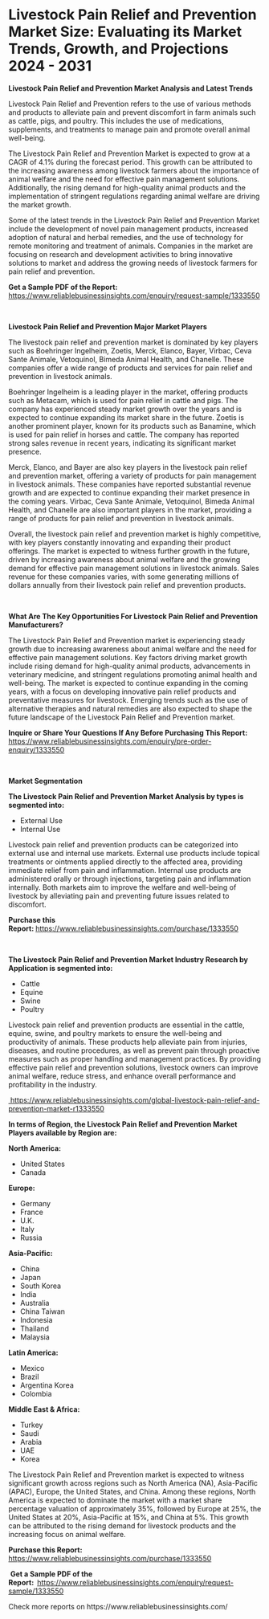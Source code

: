 <p><h1>Livestock Pain Relief and Prevention Market Size: Evaluating its Market Trends, Growth, and Projections 2024 - 2031</h1></p><p><strong>Livestock Pain Relief and Prevention Market Analysis and Latest Trends</strong></p>
<p><p>Livestock Pain Relief and Prevention refers to the use of various methods and products to alleviate pain and prevent discomfort in farm animals such as cattle, pigs, and poultry. This includes the use of medications, supplements, and treatments to manage pain and promote overall animal well-being.</p><p>The Livestock Pain Relief and Prevention Market is expected to grow at a CAGR of 4.1% during the forecast period. This growth can be attributed to the increasing awareness among livestock farmers about the importance of animal welfare and the need for effective pain management solutions. Additionally, the rising demand for high-quality animal products and the implementation of stringent regulations regarding animal welfare are driving the market growth.</p><p>Some of the latest trends in the Livestock Pain Relief and Prevention Market include the development of novel pain management products, increased adoption of natural and herbal remedies, and the use of technology for remote monitoring and treatment of animals. Companies in the market are focusing on research and development activities to bring innovative solutions to market and address the growing needs of livestock farmers for pain relief and prevention.</p></p>
<p><strong>Get a Sample PDF of the Report:&nbsp;</strong> <a href="https://www.reliablebusinessinsights.com/enquiry/request-sample/1333550">https://www.reliablebusinessinsights.com/enquiry/request-sample/1333550</a></p>
<p>&nbsp;</p>
<p><strong>Livestock Pain Relief and Prevention Major Market Players</strong></p>
<p><p>The livestock pain relief and prevention market is dominated by key players such as Boehringer Ingelheim, Zoetis, Merck, Elanco, Bayer, Virbac, Ceva Sante Animale, Vetoquinol, Bimeda Animal Health, and Chanelle. These companies offer a wide range of products and services for pain relief and prevention in livestock animals.</p><p>Boehringer Ingelheim is a leading player in the market, offering products such as Metacam, which is used for pain relief in cattle and pigs. The company has experienced steady market growth over the years and is expected to continue expanding its market share in the future. Zoetis is another prominent player, known for its products such as Banamine, which is used for pain relief in horses and cattle. The company has reported strong sales revenue in recent years, indicating its significant market presence.</p><p>Merck, Elanco, and Bayer are also key players in the livestock pain relief and prevention market, offering a variety of products for pain management in livestock animals. These companies have reported substantial revenue growth and are expected to continue expanding their market presence in the coming years. Virbac, Ceva Sante Animale, Vetoquinol, Bimeda Animal Health, and Chanelle are also important players in the market, providing a range of products for pain relief and prevention in livestock animals.</p><p>Overall, the livestock pain relief and prevention market is highly competitive, with key players constantly innovating and expanding their product offerings. The market is expected to witness further growth in the future, driven by increasing awareness about animal welfare and the growing demand for effective pain management solutions in livestock animals. Sales revenue for these companies varies, with some generating millions of dollars annually from their livestock pain relief and prevention products.</p></p>
<p>&nbsp;</p>
<p><strong>What Are The Key Opportunities For Livestock Pain Relief and Prevention Manufacturers?</strong></p>
<p><p>The Livestock Pain Relief and Prevention market is experiencing steady growth due to increasing awareness about animal welfare and the need for effective pain management solutions. Key factors driving market growth include rising demand for high-quality animal products, advancements in veterinary medicine, and stringent regulations promoting animal health and well-being. The market is expected to continue expanding in the coming years, with a focus on developing innovative pain relief products and preventative measures for livestock. Emerging trends such as the use of alternative therapies and natural remedies are also expected to shape the future landscape of the Livestock Pain Relief and Prevention market.</p></p>
<p><strong>Inquire or Share Your Questions If Any Before Purchasing This Report:</strong> <a href="https://www.reliablebusinessinsights.com/enquiry/pre-order-enquiry/1333550">https://www.reliablebusinessinsights.com/enquiry/pre-order-enquiry/1333550</a></p>
<p>&nbsp;</p>
<p><strong>Market Segmentation</strong></p>
<p><strong>The Livestock Pain Relief and Prevention Market Analysis by types is segmented into:</strong></p>
<p><ul><li>External Use</li><li>Internal Use</li></ul></p>
<p><p>Livestock pain relief and prevention products can be categorized into external use and internal use markets. External use products include topical treatments or ointments applied directly to the affected area, providing immediate relief from pain and inflammation. Internal use products are administered orally or through injections, targeting pain and inflammation internally. Both markets aim to improve the welfare and well-being of livestock by alleviating pain and preventing future issues related to discomfort.</p></p>
<p><strong>Purchase this Report:&nbsp;</strong><a href="https://www.reliablebusinessinsights.com/purchase/1333550">https://www.reliablebusinessinsights.com/purchase/1333550</a></p>
<p>&nbsp;</p>
<p><strong>The Livestock Pain Relief and Prevention Market Industry Research by Application is segmented into:</strong></p>
<p><ul><li>Cattle</li><li>Equine</li><li>Swine</li><li>Poultry</li></ul></p>
<p><p>Livestock pain relief and prevention products are essential in the cattle, equine, swine, and poultry markets to ensure the well-being and productivity of animals. These products help alleviate pain from injuries, diseases, and routine procedures, as well as prevent pain through proactive measures such as proper handling and management practices. By providing effective pain relief and prevention solutions, livestock owners can improve animal welfare, reduce stress, and enhance overall performance and profitability in the industry.</p></p>
<p><a href="https://www.reliablebusinessinsights.com/global-livestock-pain-relief-and-prevention-market-r1333550">&nbsp;https://www.reliablebusinessinsights.com/global-livestock-pain-relief-and-prevention-market-r1333550</a></p>
<p><strong>In terms of Region, the Livestock Pain Relief and Prevention Market Players available by Region are:</strong></p>
<p>
    <p> <strong> North America: </strong>
        <ul>
            <li>United States</li>
            <li>Canada</li>
        </ul>
        </p> 
    <p> <strong> Europe: </strong>
        <ul>
            <li>Germany</li>
            <li>France</li>
            <li>U.K.</li>
            <li>Italy</li>
            <li>Russia</li>
        </ul>
        </p> 
    <p> <strong> Asia-Pacific: </strong>
        <ul>
            <li>China</li>
            <li>Japan</li>
            <li>South Korea</li>
            <li>India</li>
            <li>Australia</li>
            <li>China Taiwan</li>
            <li>Indonesia</li>
            <li>Thailand</li>
            <li>Malaysia</li>
        </ul>
        </p> 
    <p> <strong> Latin America: </strong>
        <ul>
            <li>Mexico</li>
            <li>Brazil</li>
            <li>Argentina Korea</li>
            <li>Colombia</li>
        </ul>
        </p> 
    <p> <strong> Middle East & Africa: </strong>
        <ul>
            <li>Turkey</li>
            <li>Saudi</li>
            <li>Arabia</li>
            <li>UAE</li>
            <li>Korea</li>
        </ul>
    </p>
    </p>
<p><p>The Livestock Pain Relief and Prevention market is expected to witness significant growth across regions such as North America (NA), Asia-Pacific (APAC), Europe, the United States, and China. Among these regions, North America is expected to dominate the market with a market share percentage valuation of approximately 35%, followed by Europe at 25%, the United States at 20%, Asia-Pacific at 15%, and China at 5%. This growth can be attributed to the rising demand for livestock products and the increasing focus on animal welfare.</p></p>
<p><strong>Purchase this Report: </strong><a href="https://www.reliablebusinessinsights.com/purchase/1333550">https://www.reliablebusinessinsights.com/purchase/1333550</a></p>
<p>&nbsp;<strong>Get a Sample PDF of the Report:&nbsp;&nbsp;</strong><a href="https://www.reliablebusinessinsights.com/enquiry/request-sample/1333550">https://www.reliablebusinessinsights.com/enquiry/request-sample/1333550</a></p>
<p><strong></strong></p>
<p>Check more reports on https://www.reliablebusinessinsights.com/</p>